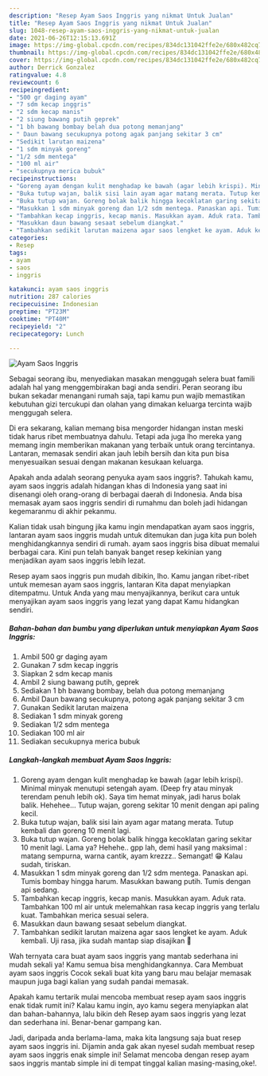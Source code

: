 ```yaml
---
description: "Resep Ayam Saos Inggris yang nikmat Untuk Jualan"
title: "Resep Ayam Saos Inggris yang nikmat Untuk Jualan"
slug: 1048-resep-ayam-saos-inggris-yang-nikmat-untuk-jualan
date: 2021-06-26T12:15:13.691Z
image: https://img-global.cpcdn.com/recipes/834dc131042ffe2e/680x482cq70/ayam-saos-inggris-foto-resep-utama.jpg
thumbnail: https://img-global.cpcdn.com/recipes/834dc131042ffe2e/680x482cq70/ayam-saos-inggris-foto-resep-utama.jpg
cover: https://img-global.cpcdn.com/recipes/834dc131042ffe2e/680x482cq70/ayam-saos-inggris-foto-resep-utama.jpg
author: Derrick Gonzalez
ratingvalue: 4.8
reviewcount: 6
recipeingredient:
- "500 gr daging ayam"
- "7 sdm kecap inggris"
- "2 sdm kecap manis"
- "2 siung bawang putih geprek"
- "1 bh bawang bombay belah dua potong memanjang"
- " Daun bawang secukupnya potong agak panjang sekitar 3 cm"
- "Sedikit larutan maizena"
- "1 sdm minyak goreng"
- "1/2 sdm mentega"
- "100 ml air"
- "secukupnya merica bubuk"
recipeinstructions:
- "Goreng ayam dengan kulit menghadap ke bawah (agar lebih krispi). Minimal minyak menutupi setengah ayam. (Deep fry atau minyak terendam penuh lebih ok). Saya tim hemat minyak, jadi harus bolak balik. Hehehee... Tutup wajan, goreng sekitar 10 menit dengan api paling kecil."
- "Buka tutup wajan, balik sisi lain ayam agar matang merata. Tutup kembali dan goreng 10 menit lagi."
- "Buka tutup wajan. Goreng bolak balik hingga kecoklatan garing sekitar 10 menit lagi. Lama ya? Hehehe.. gpp lah, demi hasil yang maksimal : matang sempurna, warna cantik, ayam krezzz.. Semangat! 😁 Kalau sudah, tiriskan."
- "Masukkan 1 sdm minyak goreng dan 1/2 sdm mentega. Panaskan api. Tumis bombay hingga harum. Masukkan bawang putih. Tumis dengan api sedang."
- "Tambahkan kecap inggris, kecap manis. Masukkan ayam. Aduk rata. Tambahkan 100 ml air untuk melemahkan rasa kecap inggris yang terlalu kuat. Tambahkan merica sesuai selera."
- "Masukkan daun bawang sesaat sebelum diangkat."
- "Tambahkan sedikit larutan maizena agar saos lengket ke ayam. Aduk kembali. Uji rasa, jika sudah mantap siap disajikan 🤤"
categories:
- Resep
tags:
- ayam
- saos
- inggris

katakunci: ayam saos inggris 
nutrition: 287 calories
recipecuisine: Indonesian
preptime: "PT23M"
cooktime: "PT40M"
recipeyield: "2"
recipecategory: Lunch

---
```



![Ayam Saos Inggris](https://img-global.cpcdn.com/recipes/834dc131042ffe2e/680x482cq70/ayam-saos-inggris-foto-resep-utama.jpg)

Sebagai seorang ibu, menyediakan masakan menggugah selera buat famili adalah hal yang menggembirakan bagi anda sendiri. Peran seorang ibu bukan sekadar menangani rumah saja, tapi kamu pun wajib memastikan kebutuhan gizi tercukupi dan olahan yang dimakan keluarga tercinta wajib menggugah selera.

Di era  sekarang, kalian memang bisa mengorder hidangan instan meski tidak harus ribet membuatnya dahulu. Tetapi ada juga lho mereka yang memang ingin memberikan makanan yang terbaik untuk orang tercintanya. Lantaran, memasak sendiri akan jauh lebih bersih dan kita pun bisa menyesuaikan sesuai dengan makanan kesukaan keluarga. 



Apakah anda adalah seorang penyuka ayam saos inggris?. Tahukah kamu, ayam saos inggris adalah hidangan khas di Indonesia yang saat ini disenangi oleh orang-orang di berbagai daerah di Indonesia. Anda bisa memasak ayam saos inggris sendiri di rumahmu dan boleh jadi hidangan kegemaranmu di akhir pekanmu.

Kalian tidak usah bingung jika kamu ingin mendapatkan ayam saos inggris, lantaran ayam saos inggris mudah untuk ditemukan dan juga kita pun boleh menghidangkannya sendiri di rumah. ayam saos inggris bisa dibuat memalui berbagai cara. Kini pun telah banyak banget resep kekinian yang menjadikan ayam saos inggris lebih lezat.

Resep ayam saos inggris pun mudah dibikin, lho. Kamu jangan ribet-ribet untuk memesan ayam saos inggris, lantaran Kita dapat menyiapkan ditempatmu. Untuk Anda yang mau menyajikannya, berikut cara untuk menyajikan ayam saos inggris yang lezat yang dapat Kamu hidangkan sendiri.

<!--inarticleads1-->

##### Bahan-bahan dan bumbu yang diperlukan untuk menyiapkan Ayam Saos Inggris:

1. Ambil 500 gr daging ayam
1. Gunakan 7 sdm kecap inggris
1. Siapkan 2 sdm kecap manis
1. Ambil 2 siung bawang putih, geprek
1. Sediakan 1 bh bawang bombay, belah dua potong memanjang
1. Ambil  Daun bawang secukupnya, potong agak panjang sekitar 3 cm
1. Gunakan Sedikit larutan maizena
1. Sediakan 1 sdm minyak goreng
1. Sediakan 1/2 sdm mentega
1. Sediakan 100 ml air
1. Sediakan secukupnya merica bubuk




<!--inarticleads2-->

##### Langkah-langkah membuat Ayam Saos Inggris:

1. Goreng ayam dengan kulit menghadap ke bawah (agar lebih krispi). Minimal minyak menutupi setengah ayam. (Deep fry atau minyak terendam penuh lebih ok). Saya tim hemat minyak, jadi harus bolak balik. Hehehee... Tutup wajan, goreng sekitar 10 menit dengan api paling kecil.
1. Buka tutup wajan, balik sisi lain ayam agar matang merata. Tutup kembali dan goreng 10 menit lagi.
1. Buka tutup wajan. Goreng bolak balik hingga kecoklatan garing sekitar 10 menit lagi. Lama ya? Hehehe.. gpp lah, demi hasil yang maksimal : matang sempurna, warna cantik, ayam krezzz.. Semangat! 😁 Kalau sudah, tiriskan.
1. Masukkan 1 sdm minyak goreng dan 1/2 sdm mentega. Panaskan api. Tumis bombay hingga harum. Masukkan bawang putih. Tumis dengan api sedang.
1. Tambahkan kecap inggris, kecap manis. Masukkan ayam. Aduk rata. Tambahkan 100 ml air untuk melemahkan rasa kecap inggris yang terlalu kuat. Tambahkan merica sesuai selera.
1. Masukkan daun bawang sesaat sebelum diangkat.
1. Tambahkan sedikit larutan maizena agar saos lengket ke ayam. Aduk kembali. Uji rasa, jika sudah mantap siap disajikan 🤤




Wah ternyata cara buat ayam saos inggris yang mantab sederhana ini mudah sekali ya! Kamu semua bisa menghidangkannya. Cara Membuat ayam saos inggris Cocok sekali buat kita yang baru mau belajar memasak maupun juga bagi kalian yang sudah pandai memasak.

Apakah kamu tertarik mulai mencoba membuat resep ayam saos inggris enak tidak rumit ini? Kalau kamu ingin, ayo kamu segera menyiapkan alat dan bahan-bahannya, lalu bikin deh Resep ayam saos inggris yang lezat dan sederhana ini. Benar-benar gampang kan. 

Jadi, daripada anda berlama-lama, maka kita langsung saja buat resep ayam saos inggris ini. Dijamin anda gak akan nyesel sudah membuat resep ayam saos inggris enak simple ini! Selamat mencoba dengan resep ayam saos inggris mantab simple ini di tempat tinggal kalian masing-masing,oke!.

